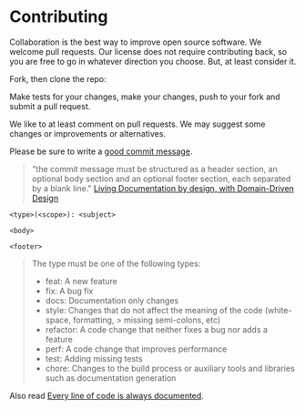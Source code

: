 Contributing
============
Collaboration is the best way to improve open source software. We welcome pull requests. Our license does not require contributing back, so you are free to go in whatever direction you choose. But, at least consider it.

Fork, then clone the repo:

Make tests for your changes, make your changes, push to your fork and submit a pull request.

We like to at least comment on pull requests. We may suggest some changes or improvements or alternatives.

Please be sure to write a [good commit message][commit].

[commit]: http://tbaggery.com/2008/04/19/a-note-about-git-commit-messages.html

> "the commit message must be structured as a header section, an optional body section and an optional footer section, each separated by a blank line." [Living Documentation by design, with Domain-Driven Design](https://leanpub.com/livingdocumentation)

```
<type>(<scope>): <subject>

<body>

<footer>
```

> The type must be one of the following types:
> * feat: A new feature
> * fix: A bug fix
> * docs: Documentation only changes
> * style: Changes that do not affect the meaning of the code (white-space, formatting, > missing semi-colons, etc)
> * refactor: A code change that neither fixes a bug nor adds a feature
> * perf: A code change that improves performance
> * test: Adding missing tests
> * chore: Changes to the build process or auxiliary tools and libraries such as  documentation generation

Also read [Every line of code is always documented](https://mislav.net/2014/02/hidden-documentation/).
